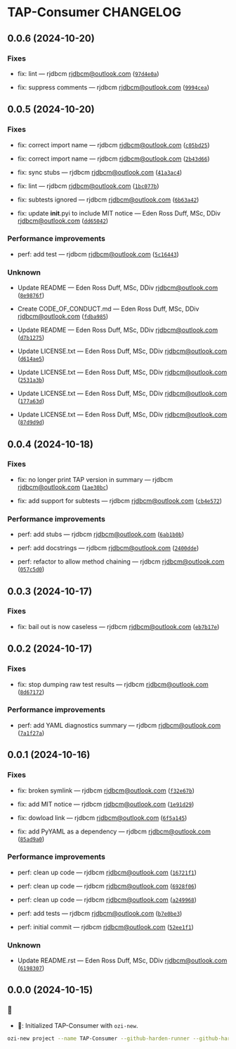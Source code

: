 # TAP-Consumer CHANGELOG
## 0.0.6 (2024-10-20)


### Fixes


* fix: lint — rjdbcm <rjdbcm@outlook.com>
([`97d4e0a`](https://github.com/OZI-Project/TAP-Consumer/commit/97d4e0aac83a0a76ad5ef7922db445cf8f1f6e60))

* fix: suppress comments — rjdbcm <rjdbcm@outlook.com>
([`9994cea`](https://github.com/OZI-Project/TAP-Consumer/commit/9994cea5f721725b35dcff9e7c450f0e726e40d1))

## 0.0.5 (2024-10-20)


### Fixes


* fix: correct import name — rjdbcm <rjdbcm@outlook.com>
([`c05bd25`](https://github.com/OZI-Project/TAP-Consumer/commit/c05bd25c0333f80b7124c4d6d32a7f28121f2a07))

* fix: correct import name — rjdbcm <rjdbcm@outlook.com>
([`2b43d66`](https://github.com/OZI-Project/TAP-Consumer/commit/2b43d66acfe119a8601dd7d706d2d1fd2eac9005))

* fix: sync stubs — rjdbcm <rjdbcm@outlook.com>
([`41a3ac4`](https://github.com/OZI-Project/TAP-Consumer/commit/41a3ac4482b3013ef8ea4053c5f66c75ca85c08a))

* fix: lint — rjdbcm <rjdbcm@outlook.com>
([`1bc077b`](https://github.com/OZI-Project/TAP-Consumer/commit/1bc077b5053c2fce230dc95e04f5d93c0858c6f7))

* fix: subtests ignored — rjdbcm <rjdbcm@outlook.com>
([`6b63a42`](https://github.com/OZI-Project/TAP-Consumer/commit/6b63a4252b6014fb28a1ab41270c4e34fed67a9d))

* fix: update __init__.pyi to include MIT notice — Eden Ross Duff, MSc, DDiv <rjdbcm@outlook.com>
([`dd65042`](https://github.com/OZI-Project/TAP-Consumer/commit/dd650429062d16865f7dae253f323d40d20ff552))


### Performance improvements


* perf: add test — rjdbcm <rjdbcm@outlook.com>
([`5c16443`](https://github.com/OZI-Project/TAP-Consumer/commit/5c16443d2e18e140fb80b34e69f4eece2e8157b2))


### Unknown


* Update README — Eden Ross Duff, MSc, DDiv <rjdbcm@outlook.com>
([`8e9876f`](https://github.com/OZI-Project/TAP-Consumer/commit/8e9876f9897b14221fe0033de89d2237652eb6c8))

* Create CODE_OF_CONDUCT.md — Eden Ross Duff, MSc, DDiv <rjdbcm@outlook.com>
([`fdba985`](https://github.com/OZI-Project/TAP-Consumer/commit/fdba98539ea17fcd73d3684369695afbd8feb871))

* Update README — Eden Ross Duff, MSc, DDiv <rjdbcm@outlook.com>
([`d7b1275`](https://github.com/OZI-Project/TAP-Consumer/commit/d7b12755ae6418528bb6684db8ecab3d53491d49))

* Update LICENSE.txt — Eden Ross Duff, MSc, DDiv <rjdbcm@outlook.com>
([`d614ae5`](https://github.com/OZI-Project/TAP-Consumer/commit/d614ae5f17c642f0e74c70df68dbe349bedc9ef1))

* Update LICENSE.txt — Eden Ross Duff, MSc, DDiv <rjdbcm@outlook.com>
([`2531a3b`](https://github.com/OZI-Project/TAP-Consumer/commit/2531a3b7bbb8b34f79bdb33aed7ee2c62f29ccd1))

* Update LICENSE.txt — Eden Ross Duff, MSc, DDiv <rjdbcm@outlook.com>
([`177a63d`](https://github.com/OZI-Project/TAP-Consumer/commit/177a63d215ad82357ca1c9bf51cf3e57201f868e))

* Update LICENSE.txt — Eden Ross Duff, MSc, DDiv <rjdbcm@outlook.com>
([`87d9d9d`](https://github.com/OZI-Project/TAP-Consumer/commit/87d9d9d7c358a95e7e435a37e8e851c7d438b654))

## 0.0.4 (2024-10-18)


### Fixes


* fix: no longer print TAP version in summary — rjdbcm <rjdbcm@outlook.com>
([`1ae30bc`](https://github.com/OZI-Project/TAP-Consumer/commit/1ae30bc41b110c8c29cfc60749a15f2d2433229b))

* fix: add support for subtests — rjdbcm <rjdbcm@outlook.com>
([`cb4e572`](https://github.com/OZI-Project/TAP-Consumer/commit/cb4e5725f6a8a032a77f670d48c65251e1ac9852))


### Performance improvements


* perf: add stubs — rjdbcm <rjdbcm@outlook.com>
([`6ab1b0b`](https://github.com/OZI-Project/TAP-Consumer/commit/6ab1b0b43b9ed848448b7d8ecb13596acdfcf211))

* perf: add docstrings — rjdbcm <rjdbcm@outlook.com>
([`2400dde`](https://github.com/OZI-Project/TAP-Consumer/commit/2400dde14e2a43d9d4a82a3a7e8ac0326543a4c5))

* perf: refactor to allow method chaining — rjdbcm <rjdbcm@outlook.com>
([`057c5d0`](https://github.com/OZI-Project/TAP-Consumer/commit/057c5d0ed4e8fd894f4cffff149a02516fee4304))

## 0.0.3 (2024-10-17)


### Fixes


* fix: bail out is now caseless — rjdbcm <rjdbcm@outlook.com>
([`eb7b17e`](https://github.com/OZI-Project/TAP-Consumer/commit/eb7b17ec26b1d713fc5f9f396b5c1a6ba40720bc))

## 0.0.2 (2024-10-17)


### Fixes


* fix: stop dumping raw test results — rjdbcm <rjdbcm@outlook.com>
([`8d67172`](https://github.com/OZI-Project/TAP-Consumer/commit/8d67172f4718643e7680b19f0737c287927348a3))


### Performance improvements


* perf: add YAML diagnostics summary — rjdbcm <rjdbcm@outlook.com>
([`7a1f27a`](https://github.com/OZI-Project/TAP-Consumer/commit/7a1f27a51bb171e28ab26ea1c798b143709dc609))

## 0.0.1 (2024-10-16)


### Fixes


* fix: broken symlink — rjdbcm <rjdbcm@outlook.com>
([`f32e67b`](https://github.com/OZI-Project/TAP-Consumer/commit/f32e67ba0a07551e0c36ff791809369b373363a2))

* fix: add MIT notice — rjdbcm <rjdbcm@outlook.com>
([`1e91d29`](https://github.com/OZI-Project/TAP-Consumer/commit/1e91d2948926a26b343e866b473c2b58d188c5f6))

* fix: dowload link — rjdbcm <rjdbcm@outlook.com>
([`6f5a145`](https://github.com/OZI-Project/TAP-Consumer/commit/6f5a14593b959a26462a58c67d700ef267e540de))

* fix: add PyYAML as a dependency — rjdbcm <rjdbcm@outlook.com>
([`85ad9a0`](https://github.com/OZI-Project/TAP-Consumer/commit/85ad9a0826990c6da1ccfd39bf99dae4b2f82b37))


### Performance improvements


* perf: clean up code — rjdbcm <rjdbcm@outlook.com>
([`16721f1`](https://github.com/OZI-Project/TAP-Consumer/commit/16721f1cd280af292237e09dde1383929189db0e))

* perf: clean up code — rjdbcm <rjdbcm@outlook.com>
([`6928f06`](https://github.com/OZI-Project/TAP-Consumer/commit/6928f06be492789a2449ff088ebfc80b3ab0bd81))

* perf: clean up code — rjdbcm <rjdbcm@outlook.com>
([`a249968`](https://github.com/OZI-Project/TAP-Consumer/commit/a2499682a0affcb88e892cd9b17138bfa6cc4ba4))

* perf: add tests — rjdbcm <rjdbcm@outlook.com>
([`b7e0be3`](https://github.com/OZI-Project/TAP-Consumer/commit/b7e0be36a3a7f56ff4f49df5a5a24956824d88cd))

* perf: initial commit — rjdbcm <rjdbcm@outlook.com>
([`52ee1f1`](https://github.com/OZI-Project/TAP-Consumer/commit/52ee1f17fecc982da3dcd5ed8fab40f28eda6ce5))


### Unknown


* Update README.rst — Eden Ross Duff, MSc, DDiv <rjdbcm@outlook.com>
([`6198307`](https://github.com/OZI-Project/TAP-Consumer/commit/6198307048b4004552ecd6cc9ad964760bcea792))


## 0.0.0 (2024-10-15)

### :tada:

* :tada:: Initialized TAP-Consumer with ``ozi-new``.

```sh
ozi-new project --name TAP-Consumer --github-harden-runner --github-harden-runner --enable-uv --enable-uv --no-strict --no-strict --summary 'Parses and serializes Test Anything Protocol output.' --keywords TAP,testing,unittest --home-page https://oziproject.dev --author 'Eden Ross Duff MSc' --author-email help@oziproject.dev --license 'OSI Approved :: Apache Software License' --license-expression 'Apache-2.0 WITH LLVM-exception' --requires-dist pyparsing --requires-dist prompt-toolkit
```